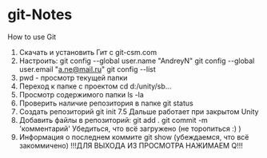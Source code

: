 # git-Notes
How to use Git
1. Скачать и установить Гит с git-csm.com
2. Настроить:   git config --global user.name "AndreyN"
                git config --global user.email "a.ne@mail.ru"
                git config --list
3. pwd - просмотр текущей папки
4. Переход к папке с проектом cd d:/unity/sb...
5. Просмотр содержимого папки ls -la
6. Проверить наличие репозитория в папке git status
7. Создать репозиторий git init
7.5 Дальше работает при закрытом Unity
8. Добавить файлы в репозиторий: git add .
                                 git commit -m 'комментарий'
                                 Убедиться, что всё загружено (не торопиться :) )
9. Информация о последнем коммите git show (убеждаемся, что всё закоммичено)
            !!!ДЛЯ ВЫХОДА ИЗ ПРОСМОТРА НАЖИМАЕМ Q!!!
